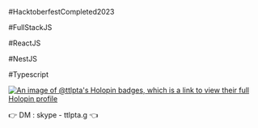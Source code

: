 
#HacktoberfestCompleted2023 

#FullStackJS 

#ReactJS 

#NestJS 

#Typescript
<!--
**ttlpta/ttlpta** is a ✨ _special_ ✨ repository because its `README.md` (this file) appears on your GitHub profile.

Here are some ideas to get you started:

- 🔭 I’m currently working on ...
- 🌱 I’m currently learning ...
- 👯 I’m looking to collaborate on ...
- 🤔 I’m looking for help with ...
- 💬 Ask me about ...
- 📫 How to reach me: ...
- 😄 Pronouns: ...
- ⚡ Fun fact: ...
-->
[![An image of @ttlpta's Holopin badges, which is a link to view their full Holopin profile](https://holopin.me/ttlpta)](https://holopin.io/@ttlpta)


:point_right: DM : skype - ttlpta.g :point_left:
